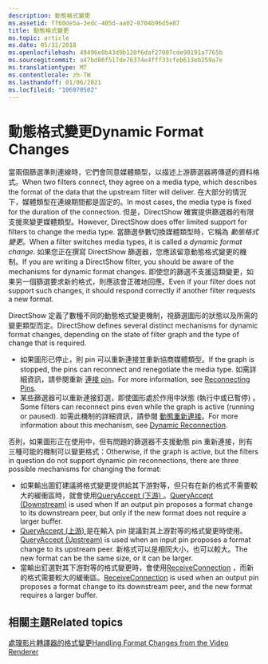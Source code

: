 ```yaml
---
description: 動態格式變更
ms.assetid: ff60de5a-3edc-405d-aa02-8704b96d5e87
title: 動態格式變更
ms.topic: article
ms.date: 05/31/2018
ms.openlocfilehash: 49496e0b43d9b120f6daf27007cde98191a7765b
ms.sourcegitcommit: a47bd86f517de76374e4fff33cfeb613eb259a7e
ms.translationtype: MT
ms.contentlocale: zh-TW
ms.lasthandoff: 01/06/2021
ms.locfileid: "106970502"
---
```

# <a name="dynamic-format-changes"></a><span data-ttu-id="9399a-103">動態格式變更</span><span class="sxs-lookup"><span data-stu-id="9399a-103">Dynamic Format Changes</span></span>

<span data-ttu-id="9399a-104">當兩個篩選準則連線時，它們會同意媒體類型，以描述上游篩選器將傳遞的資料格式。</span><span class="sxs-lookup"><span data-stu-id="9399a-104">When two filters connect, they agree on a media type, which describes the format of the data that the upstream filter will deliver.</span></span> <span data-ttu-id="9399a-105">在大部分的情況下，媒體類型在連線期間都是固定的。</span><span class="sxs-lookup"><span data-stu-id="9399a-105">In most cases, the media type is fixed for the duration of the connection.</span></span> <span data-ttu-id="9399a-106">但是，DirectShow 確實提供篩選器的有限支援來變更媒體類型。</span><span class="sxs-lookup"><span data-stu-id="9399a-106">However, DirectShow does offer limited support for filters to change the media type.</span></span> <span data-ttu-id="9399a-107">當篩選參數切換媒體類型時，它稱為 *動態格式變更*。</span><span class="sxs-lookup"><span data-stu-id="9399a-107">When a filter switches media types, it is called a *dynamic format change*.</span></span> <span data-ttu-id="9399a-108">如果您正在撰寫 DirectShow 篩選器，您應該留意動態格式變更的機制。</span><span class="sxs-lookup"><span data-stu-id="9399a-108">If you are writing a DirectShow filter, you should be aware of the mechanisms for dynamic format changes.</span></span> <span data-ttu-id="9399a-109">即使您的篩選不支援這類變更，如果另一個篩選要求新的格式，則應該會正確地回應。</span><span class="sxs-lookup"><span data-stu-id="9399a-109">Even if your filter does not support such changes, it should respond correctly if another filter requests a new format.</span></span>

<span data-ttu-id="9399a-110">DirectShow 定義了數種不同的動態格式變更機制，視篩選圖形的狀態以及所需的變更類型而定。</span><span class="sxs-lookup"><span data-stu-id="9399a-110">DirectShow defines several distinct mechanisms for dynamic format changes, depending on the state of filter graph and the type of change that is required.</span></span>

-   <span data-ttu-id="9399a-111">如果圖形已停止，則 pin 可以重新連接並重新協商媒體類型。</span><span class="sxs-lookup"><span data-stu-id="9399a-111">If the graph is stopped, the pins can reconnect and renegotiate the media type.</span></span> <span data-ttu-id="9399a-112">如需詳細資訊，請參閱重新 [連接 pin](reconnecting-pins.md)。</span><span class="sxs-lookup"><span data-stu-id="9399a-112">For more information, see [Reconnecting Pins](reconnecting-pins.md).</span></span>
-   <span data-ttu-id="9399a-113">某些篩選器可以重新連接釘選，即使圖形處於作用中狀態 (執行中或已暫停) 。</span><span class="sxs-lookup"><span data-stu-id="9399a-113">Some filters can reconnect pins even while the graph is active (running or paused).</span></span> <span data-ttu-id="9399a-114">如需此機制的詳細資訊，請參閱 [動態重新連接](dynamic-reconnection.md)。</span><span class="sxs-lookup"><span data-stu-id="9399a-114">For more information about this mechanism, see [Dynamic Reconnection](dynamic-reconnection.md).</span></span>

<span data-ttu-id="9399a-115">否則，如果圖形正在使用中，但有問題的篩選器不支援動態 pin 重新連接，則有三種可能的機制可以變更格式：</span><span class="sxs-lookup"><span data-stu-id="9399a-115">Otherwise, if the graph is active, but the filters in question do not support dynamic pin reconnections, there are three possible mechanisms for changing the format:</span></span>

-   <span data-ttu-id="9399a-116">如果輸出圖釘建議將格式變更提供給其下游對等，但只有在新的格式不需要較大的緩衝區時，就會使用[QueryAccept (下游) ](queryaccept--downstream.md) 。</span><span class="sxs-lookup"><span data-stu-id="9399a-116">[QueryAccept (Downstream)](queryaccept--downstream.md) is used when If an output pin proposes a format change to its downstream peer, but only if the new format does not require a larger buffer.</span></span>
-   <span data-ttu-id="9399a-117">[QueryAccept (上游) ](queryaccept--upstream.md) 是在輸入 pin 提議對其上游對等的格式變更時使用。</span><span class="sxs-lookup"><span data-stu-id="9399a-117">[QueryAccept (Upstream)](queryaccept--upstream.md) is used when an input pin proposes a format change to its upstream peer.</span></span> <span data-ttu-id="9399a-118">新格式可以是相同大小，也可以較大。</span><span class="sxs-lookup"><span data-stu-id="9399a-118">The new format can be the same size, or it can be larger.</span></span>
-   <span data-ttu-id="9399a-119">當輸出釘選對其下游對等的格式變更時，會使用[ReceiveConnection](receiveconnection.md) ，而新的格式需要較大的緩衝區。</span><span class="sxs-lookup"><span data-stu-id="9399a-119">[ReceiveConnection](receiveconnection.md) is used when an output pin proposes a format change to its downstream peer, and the new format requires a larger buffer.</span></span>

## <a name="related-topics"></a><span data-ttu-id="9399a-120">相關主題</span><span class="sxs-lookup"><span data-stu-id="9399a-120">Related topics</span></span>

<dl> <dt>

[<span data-ttu-id="9399a-121">處理影片轉譯器的格式變更</span><span class="sxs-lookup"><span data-stu-id="9399a-121">Handling Format Changes from the Video Renderer</span></span>](handling-format-changes-from-the-video-renderer.md)
</dt> </dl>

 

 



